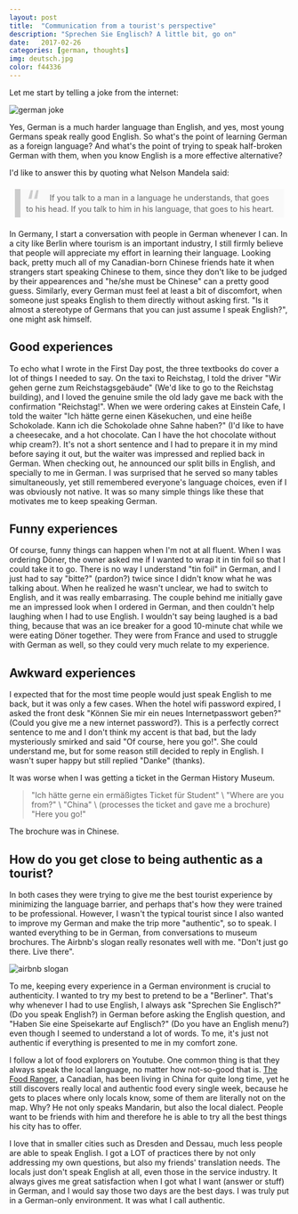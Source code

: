 ```yaml
---
layout: post
title:  "Communication from a tourist's perspective"
description: "Sprechen Sie Englisch? A little bit, go on"
date:   2017-02-26
categories: [german, thoughts]
img: deutsch.jpg
color: f44336
---
```


Let me start by telling a joke from the internet:

![german joke]({{site.baseurl}}/images-hq/communication/german_joke.jpg)

Yes, German is a much harder language than English, and yes, most young Germans speak really good English. So what's the point of learning German as a foreign language? And what's the point of trying to speak half-broken German with them, when you know English is a more effective alternative?

I'd like to answer this by quoting what Nelson Mandela said:

<blockquote class="quote"><p>
If you talk to a man in a language he understands, that goes to his head. If you talk to him in his language, that goes to his heart.
</p></blockquote>

In Germany, I start a conversation with people in German whenever I can. In a city like Berlin where tourism is an important industry, I still firmly believe that people will appreciate my effort in learning their language. Looking back, pretty much all of my Canadian-born Chinese friends hate it when strangers start speaking Chinese to them, since they don't like to be judged by their appearences and "he/she must be Chinese" can a pretty good guess. Similarly, every German must feel at least a bit of discomfort, when someone just speaks English to them directly without asking first. "Is it almost a stereotype of Germans that you can just assume I speak English?", one might ask himself.

## Good experiences

To echo what I wrote in the First Day post, the three textbooks do cover a lot of things I needed to say. On the taxi to Reichstag, I told the driver "Wir gehen gerne zum Reichstagsgebäude" (We'd like to go to the Reichstag building), and I loved the genuine smile the old lady gave me back with the confirmation "Reichstag!". When we were ordering cakes at Einstein Cafe, I told the waiter "Ich hätte gerne einen Käsekuchen, und eine heiße Schokolade. Kann ich die Schokolade ohne Sahne haben?" (I'd like to have a cheesecake, and a hot chocolate. Can I have the hot chocolate without whip cream?). It's not a short sentence and I had to prepare it in my mind before saying it out, but the waiter was impressed and replied back in German. When checking out, he announced our split bills in English, and specially to me in German. I was surprised that he served so many tables simultaneously, yet still remembered everyone's language choices, even if I was obviously not native. It was so many simple things like these that motivates me to keep speaking German.


## Funny experiences

Of course, funny things can happen when I'm not at all fluent. When I was ordering Döner, the owner asked me if I wanted to wrap it in tin foil so that I could take it to go. There is no way I understand "tin foil" in German, and I just had to say "bitte?" (pardon?) twice since I didn't know what he was talking about. When he realized he wasn't unclear, we had to switch to English, and it was really embarrasing. The couple behind me initially gave me an impressed look when I ordered in German, and then couldn't help laughing when I had to use English. I wouldn't say being laughed is a bad thing, because that was an ice breaker for a good 10-minute chat while we were eating Döner together. They were from France and used to struggle with German as well, so they could very much relate to my experience.


## Awkward experiences

I expected that for the most time people would just speak English to me back, but it was only a few cases. When the hotel wifi password expired, I asked the front desk "Können Sie mir ein neues Internetpasswort geben?" (Could you give me a new internet password?). This is a perfectly correct sentence to me and I don't think my accent is that bad, but the lady mysteriously smirked and said "Of course, here you go!". She could understand me, but for some reason still decided to reply in English. I wasn't super happy but still replied "Danke" (thanks).

It was worse when I was getting a ticket in the German History Museum.

> "Ich hätte gerne ein ermäßigtes Ticket für Student" \\
> "Where are you from?" \\
> "China" \\
> (processes the ticket and gave me a brochure) "Here you go!"

The brochure was in Chinese.

## How do you get close to being authentic as a tourist?

In both cases they were trying to give me the best tourist experience by minimizing the language barrier, and perhaps that's how they were trained to be professional. However, I wasn't the typical tourist since I also wanted to improve my German and make the trip more "authentic", so to speak. I wanted everything to be in German, from conversations to museum brochures. The Airbnb's slogan really resonates well with me. "Don't just go there. Live there".

![airbnb slogan]({{site.baseurl}}/images-hq/communication/airbnb.png)

To me, keeping every experience in a German environment is crucial to authenticity. I wanted to try my best to pretend to be a "Berliner". That's why whenever I had to use English, I always ask "Sprechen Sie Englisch?" (Do you speak English?) in German before asking the English question, and "Haben Sie eine Speisekarte auf Englisch?" (Do you have an English menu?) even though I seemed to understand a lot of words. To me, it's just not authentic if everything is presented to me in my comfort zone.

I follow a lot of food explorers on Youtube. One common thing is that they always speak the local language, no matter how not-so-good that is. [The Food Ranger](https://www.youtube.com/channel/UCiAq_SU0ED1C6vWFMnw8Ekg), a Canadian, has been living in China for quite long time, yet he still discovers really local and authentic food every single week, because he gets to places where only locals know, some of them are literally not on the map. Why? He not only speaks Mandarin, but also the local dialect. People want to be friends with him and therefore he is able to try all the best things his city has to offer.

I love that in smaller cities such as Dresden and Dessau, much less people are able to speak English. I got a LOT of practices there by not only addressing my own questions, but also my friends' translation needs. The locals just don't speak English at all, even those in the service industry. It always gives me great satisfaction when I got what I want (answer or stuff) in German, and I would say those two days are the best days. I was truly put in a German-only environment. It was what I call authentic.

<style>
blockquote.quote {
  background: #f9f9f9;
  border-left: 10px solid #ccc;
  margin: 1.5em 10px;
  padding: 0.5em 10px;
  quotes: "\201C""\201D""\2018""\2019";
}

blockquote.quote:before {
  color: #ccc;
  content: open-quote;
  font-size: 4em;
  line-height: 0.1em;
  margin-right: 0.25em;
  vertical-align: -0.4em;
}
blockquote.quote p {
  display: inline;
  font-style: normal;
  letter-spacing: normal;

}

</style>
